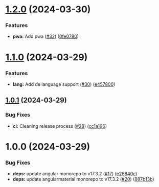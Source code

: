 # [1.2.0](https://github.com/jensboe/doener/compare/v1.1.0...v1.2.0) (2024-03-30)


### Features

* **pwa:** Add pwa ([#32](https://github.com/jensboe/doener/issues/32)) ([0fe0780](https://github.com/jensboe/doener/commit/0fe0780f6e4d30ea6524873a0d2acec3bbdf432b))

# [1.1.0](https://github.com/jensboe/doener/compare/v1.0.1...v1.1.0) (2024-03-29)


### Features

* **lang:** Add de language support ([#30](https://github.com/jensboe/doener/issues/30)) ([e457800](https://github.com/jensboe/doener/commit/e457800aaeea4dcc62ea13e7bad5361bf9090fc0))

## [1.0.1](https://github.com/jensboe/doener/compare/v1.0.0...v1.0.1) (2024-03-29)


### Bug Fixes

* **ci:** Cleaning release process ([#28](https://github.com/jensboe/doener/issues/28)) ([cc1a196](https://github.com/jensboe/doener/commit/cc1a1968d373121d123a6ba842d6a277b39a7af0))

# 1.0.0 (2024-03-29)


### Bug Fixes

* **deps:** update angular monorepo to v17.3.2 ([#17](https://github.com/jensboe/doener/issues/17)) ([e26840c](https://github.com/jensboe/doener/commit/e26840cad3d0d26b0e22583049dc4a7830b4f96d))
* **deps:** update angularmaterial monorepo to v17.3.2 ([#20](https://github.com/jensboe/doener/issues/20)) ([887b13b](https://github.com/jensboe/doener/commit/887b13b0ac62c6c95e5d5c1d97385c7eab74c1c2))

